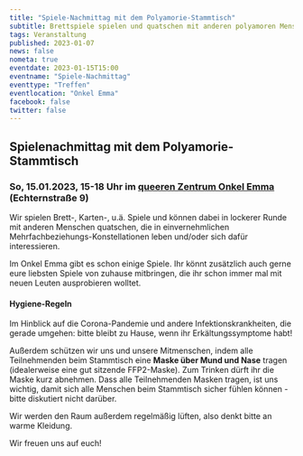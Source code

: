 ```yaml
---
title: "Spiele-Nachmittag mit dem Polyamorie-Stammtisch"
subtitle: Brettspiele spielen und quatschen mit anderen polyamoren Menschen
tags: Veranstaltung
published: 2023-01-07
news: false
nometa: true
eventdate: 2023-01-15T15:00
eventname: "Spiele-Nachmittag"
eventtype: "Treffen"
eventlocation: "Onkel Emma"
facebook: false
twitter: false
---
```


## Spielenachmittag mit dem Polyamorie-Stammtisch

### So, 15.01.2023, 15-18 Uhr im [queeren Zentrum Onkel Emma](https://onkel-emma.org/) (Echternstraße 9)

Wir spielen Brett-, Karten-, u.ä. Spiele und können dabei in lockerer Runde mit anderen Menschen quatschen, die in einvernehmlichen Mehrfachbeziehungs-Konstellationen leben und/oder sich dafür interessieren.

Im Onkel Emma gibt es schon einige Spiele. Ihr könnt zusätzlich auch gerne eure liebsten Spiele von zuhause mitbringen, die ihr schon immer mal mit neuen Leuten ausprobieren wolltet.

#### Hygiene-Regeln

Im Hinblick auf die Corona-Pandemie und andere Infektionskrankheiten, die gerade umgehen: bitte bleibt zu Hause, wenn ihr Erkältungssymptome habt! 

Außerdem schützen wir uns und unsere Mitmenschen, indem alle Teilnehmenden beim Stammtisch eine **Maske über Mund und Nase** tragen (idealerweise eine gut sitzende FFP2-Maske). Zum Trinken dürft ihr die Maske kurz abnehmen.
Dass alle Teilnehmenden Masken tragen, ist uns wichtig, damit sich alle Menschen beim Stammtisch sicher fühlen können - bitte diskutiert nicht darüber.

Wir werden den Raum außerdem regelmäßig lüften, also denkt bitte an warme Kleidung.

Wir freuen uns auf euch!